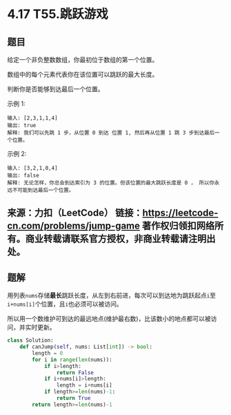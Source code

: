 # 4.17 T55.跳跃游戏

## 题目
给定一个非负整数数组，你最初位于数组的第一个位置。

数组中的每个元素代表你在该位置可以跳跃的最大长度。

判断你是否能够到达最后一个位置。

示例 1:
```
输入: [2,3,1,1,4]
输出: true
解释: 我们可以先跳 1 步，从位置 0 到达 位置 1, 然后再从位置 1 跳 3 步到达最后一个位置。
```
示例 2:
```
输入: [3,2,1,0,4]
输出: false
解释: 无论怎样，你总会到达索引为 3 的位置。但该位置的最大跳跃长度是 0 ， 所以你永远不可能到达最后一个位置。
```
来源：力扣（LeetCode）
链接：https://leetcode-cn.com/problems/jump-game
著作权归领扣网络所有。商业转载请联系官方授权，非商业转载请注明出处。
---

## 题解
用列表`nums`存储**最长**跳跃长度，从左到右前进，每次可以到达地为跳跃起点`i`至`i+nums[i]`个位置，且`i`也必须可以被访问。

所以用一个数维护可到达的最远地点(维护最右数)，比该数小的地点都可以被访问，并实时更新。

```python
class Solution:
    def canJump(self, nums: List[int]) -> bool:
        length = 0
        for i in range(len(nums)):
            if i>length:
                return False
            if i+nums[i]>length:
                length = i+nums[i]
            if length>=len(nums)-1:
                return True
        return length>=len(nums)-1
```

